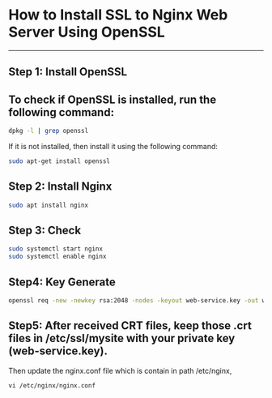 # How to Install SSL to Nginx Web Server Using OpenSSL


---

## Step 1: Install OpenSSL

To check if OpenSSL is installed, run the following command:
---



```bash
dpkg -l | grep openssl
```
If it is not installed, then install it using the following command:

```bash
sudo apt-get install openssl
```

## Step 2: Install Nginx
```bash
sudo apt install nginx
```
## Step 3: Check
```bash
sudo systemctl start nginx
sudo systemctl enable nginx
```
## Step4: Key Generate
```bash
openssl req -new -newkey rsa:2048 -nodes -keyout web-service.key -out web-service.csr
```
## Step5: After received CRT files, keep those .crt files in /etc/ssl/mysite with your private key (web-service.key).

Then update the nginx.conf file which is contain in path /etc/nginx,
```bah
vi /etc/nginx/nginx.conf
```
